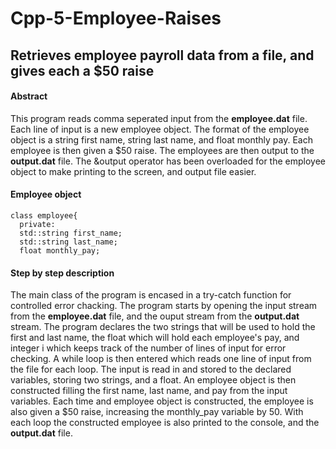# Cpp-5-Employee-Raises

## Retrieves employee payroll data from a file, and gives each a $50 raise

#### Abstract
This program reads comma seperated input from the **employee.dat** file. Each line of input is a new employee object. The format of the employee object is a string first name, string last name, and float monthly pay. Each employee is then given a $50 raise. The employees are then output to the **output.dat** file. The &output operator has been overloaded for the employee object to make printing to the screen, and output file easier.

#### Employee object
```
class employee{
  private:
  std::string first_name;
  std::string last_name;
  float monthly_pay;
```

#### Step by step description
The main class of the program is encased in a try-catch function for controlled error chacking. The program starts by opening the input stream from the **employee.dat** file, and the ouput stream from the **output.dat** stream. The program declares the two strings that will be used to hold the first and last name, the float which will hold each employee's pay, and integer i which keeps track of the number of lines of input for error checking. A while loop is then entered which reads one line of input from the file for each loop. The input is read in and stored to the declared variables, storing two strings, and a float. An employee object is then constructed filling the first name, last name, and pay from the input variables. Each time and employee object is constructed, the employee is also given a $50 raise, increasing the monthly_pay variable by 50. With each loop the constructed employee is also printed to the console, and the **output.dat** file.